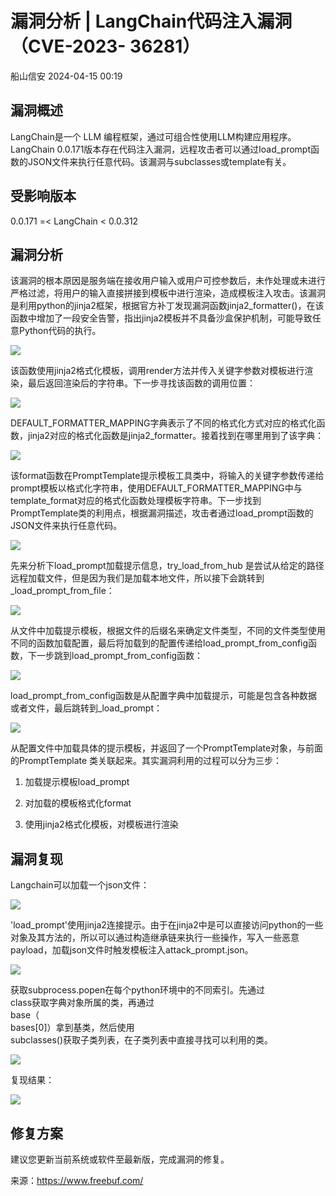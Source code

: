 #  漏洞分析 | LangChain代码注入漏洞（CVE-2023- 36281）   
 船山信安   2024-04-15 00:19  
  
## 漏洞概述  
  
LangChain是一个 LLM 编程框架，通过可组合性使用LLM构建应用程序。LangChain 0.0.171版本存在代码注入漏洞，远程攻击者可以通过load_prompt函数的JSON文件来执行任意代码。该漏洞与subclasses或template有关。  
## 受影响版本  
  
0.0.171 =< LangChain < 0.0.312  
## 漏洞分析                                                                         
  
该漏洞的根本原因是服务端在接收用户输入或用户可控参数后，未作处理或未进行严格过滤，将用户的输入直接拼接到模板中进行渲染，造成模板注入攻击。该漏洞是利用python的jinja2框架，根据官方补丁发现漏洞函数jinja2_formatter()，在该函数中增加了一段安全告警，指出jinja2模板并不具备沙盒保护机制，可能导致任意Python代码的执行。  
  
![](https://mmbiz.qpic.cn/mmbiz_png/7nIrJAgaibicOx6eV1px50zE7w1csGs2nibqwUoRjFlb4Rjy0tNwAEsBXRtD5ZqKub832icZ6DibPWkGJicqRZQEtk4w/640?wx_fmt=png&from=appmsg "")  
  
该函数使用jinja2格式化模板，调用render方法并传入关键字参数对模板进行渲染，最后返回渲染后的字符串。下一步寻找该函数的调用位置：  
  
![](https://mmbiz.qpic.cn/mmbiz_png/7nIrJAgaibicOx6eV1px50zE7w1csGs2nibb3rhW7AuKibbr7sGLbko3kOhGGnG2S5rkQicVK7oAKMEalmF9GWfLJCA/640?wx_fmt=png&from=appmsg "")  
  
DEFAULT_FORMATTER_MAPPING字典表示了不同的格式化方式对应的格式化函数，jinja2对应的格式化函数是jinja2_formatter。接着找到在哪里用到了该字典：  
  
![](https://mmbiz.qpic.cn/mmbiz_png/7nIrJAgaibicOx6eV1px50zE7w1csGs2nibz8791iah6989gQW9dOPTxjdngRYZLEGVNPzWoJk3Pwt3dbQpQOvZRJg/640?wx_fmt=png&from=appmsg "")  
  
该format函数在PromptTemplate提示模板工具类中，将输入的关键字参数传递给prompt模板以格式化字符串，使用DEFAULT_FORMATTER_MAPPING中与template_format对应的格式化函数处理模板字符串。下一步找到PromptTemplate类的利用点，根据漏洞描述，攻击者通过load_prompt函数的JSON文件来执行任意代码。  
  
![](https://mmbiz.qpic.cn/mmbiz_png/7nIrJAgaibicOx6eV1px50zE7w1csGs2nibCngLYdjwgmribWhDTpgnexfoTFPfGPtibia6bf6KzA0f7TTEwl6gcjk2Q/640?wx_fmt=png&from=appmsg "")  
  
先来分析下load_prompt加载提示信息，try_load_from_hub 是尝试从给定的路径远程加载文件，但是因为我们是加载本地文件，所以接下会跳转到 _load_prompt_from_file：  
  
![](https://mmbiz.qpic.cn/mmbiz_png/7nIrJAgaibicOx6eV1px50zE7w1csGs2nibtXjNsnRt7SBXyoHsTjnunP2Lw3lLx4UUpsfXOFt95a1RPsjicIR6lFA/640?wx_fmt=png&from=appmsg "")  
  
从文件中加载提示模板，根据文件的后缀名来确定文件类型，不同的文件类型使用不同的函数加载配置，最后将加载到的配置传递给load_prompt_from_config函数，下一步跳到load_prompt_from_config函数：  
  
![](https://mmbiz.qpic.cn/mmbiz_png/7nIrJAgaibicOx6eV1px50zE7w1csGs2nibqsLRFKEQljsdmaTNYawXeCSW8Yjcrx8FlGv4KiclLllQWbyUEFXUxHg/640?wx_fmt=png&from=appmsg "")  
  
load_prompt_from_config函数是从配置字典中加载提示，可能是包含各种数据或者文件，最后跳转到_load_prompt：  
  
![](https://mmbiz.qpic.cn/mmbiz_png/7nIrJAgaibicOx6eV1px50zE7w1csGs2nib0q3mQClbict4R7yAjic93ZfbIW7HrsQibGm0mEH8g3xlqmLM1c0m2bmGA/640?wx_fmt=png&from=appmsg "")  
  
从配置文件中加载具体的提示模板，并返回了一个PromptTemplate对象，与前面的PromptTemplate 类关联起来。其实漏洞利用的过程可以分为三步：  
1. 加载提示模板load_prompt  
  
1. 对加载的模板格式化format  
  
1. 使用jinja2格式化模板，对模板进行渲染  
  
## 漏洞复现  
  
Langchain可以加载一个json文件：  
  
![](https://mmbiz.qpic.cn/mmbiz_png/7nIrJAgaibicOx6eV1px50zE7w1csGs2nibnaHJCEMYgMiaXyVIafXELKXxuCsQmckQBmqygRISn2wZPOhPqvJDf5Q/640?wx_fmt=png&from=appmsg "")  
  
'load_prompt'使用jinja2连接提示。由于在jinja2中是可以直接访问python的一些对象及其方法的，所以可以通过构造继承链来执行一些操作，写入一些恶意payload，加载json文件时触发模板注入attack_prompt.json。  
  
![](https://mmbiz.qpic.cn/mmbiz_png/7nIrJAgaibicOx6eV1px50zE7w1csGs2nibFquYiaPicI1icJUy4BIkGxp5VmPE0SbH0qPIvicNMaE4etahebDZWJ7sfw/640?wx_fmt=png&from=appmsg "")  
  
获取subprocess.popen在每个python环境中的不同索引。先通过  
class获取字典对象所属的类，再通过   
base（  
bases[0]）拿到基类，然后使用  
subclasses()获取子类列表，在子类列表中直接寻找可以利用的类。  
  
![](https://mmbiz.qpic.cn/mmbiz_png/7nIrJAgaibicOx6eV1px50zE7w1csGs2nibicNOJyIwdaCXqK9h8eJiaSpmic35gzTOUia7QPt4p0BZWnGsLBicnxT6MTA/640?wx_fmt=png&from=appmsg "")  
  
复现结果：  
  
![](https://mmbiz.qpic.cn/mmbiz_png/7nIrJAgaibicOx6eV1px50zE7w1csGs2nibbctXHZgtcuApQ4G4WQxUjI3icVlHicywfM4LawC5kicDvdIhzcqia3vJ4Q/640?wx_fmt=png&from=appmsg "")  
## 修复方案    
  
建议您更新当前系统或软件至最新版，完成漏洞的修复。  
  
来源：https://www.freebuf.com/  
  
  
